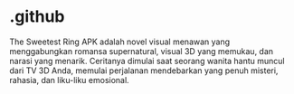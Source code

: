 # .github
The Sweetest Ring APK adalah novel visual menawan yang menggabungkan romansa supernatural, visual 3D yang memukau, dan narasi yang menarik. Ceritanya dimulai saat seorang wanita hantu muncul dari TV 3D Anda, memulai perjalanan mendebarkan yang penuh misteri, rahasia, dan liku-liku emosional.
